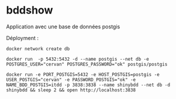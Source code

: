 
<!-- README.md is generated from README.Rmd. Please edit that file -->

# bddshow

Application avec une base de données postgis

Déployment :

    docker network create db

    docker run  -p 5432:5432 -d --name postgis --net db -e POSTGRES_USER="cervan" POSTGRES_PASSWORD="ok" postgis/postgis

    docker run -e PORT_POSTGIS=5432 -e HOST_POSTGIS=postgis -e USER_POSTGIS="cervan" -e PASSWORD_POSTGIS="ok" -e NAME_BDD_POSTGIS=itdd -p 3838:3838 --name shinybdd --net db -d shinybdd && sleep 2 && open http://localhost:3838
